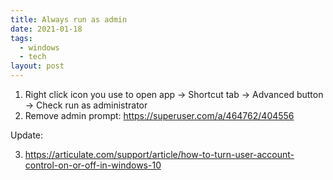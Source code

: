 ```yaml
---
title: Always run as admin
date: 2021-01-18
tags:
  - windows
  - tech
layout: post
---
```


1. Right click icon you use to open app -> Shortcut tab -> Advanced button -> Check run as administrator
2. Remove admin prompt: https://superuser.com/a/464762/404556

Update:

3. https://articulate.com/support/article/how-to-turn-user-account-control-on-or-off-in-windows-10
